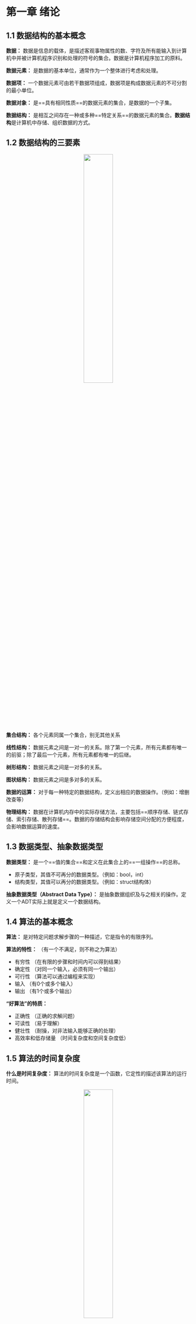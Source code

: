 # 第一章 绪论

## 1.1 数据结构的基本概念

**数据：** 数据是信息的载体，是描述客观事物属性的数、字符及所有能输入到计算机中并被计算机程序识别和处理的符号的集合。数据是计算机程序加工的原料。

**数据元素：** 是数据的基本单位，通常作为一个整体进行考虑和处理。

**数据项：** 一个数据元素可由若干数据项组成，数据项是构成数据元素的不可分割的最小单位。

**数据对象：** 是==具有相同性质==的数据元素的集合，是数据的一个子集。

**数据结构：** 是相互之间存在一种或多种==特定关系==的数据元素的集合。**数据结构**是计算机中存储、组织数据的方式。



## 1.2 数据结构的三要素

<center> <img src="../99.Figure/01-001/1.png" width = "40%" /> </center>




**集合结构：** 各个元素同属一个集合，别无其他关系

**线性结构：** 数据元素之间是一对一的关系。除了第一个元素，所有元素都有唯一的前驱；除了最后一个元素，所有元素都有唯一的后继。

**树形结构：** 数据元素之间是一对多的关系。

**图状结构：** 数据元素之间是多对多的关系。



**数据的运算：** 对于每一种特定的数据结构，定义出相应的数据操作。（例如：增删改查等）

**物理结构：** 数据在计算机内存中的实际存储方法，主要包括==顺序存储、链式存储、索引存储、散列存储==。数据的存储结构会影响存储空间分配的方便程度，会影响数据运算的速度。



## 1.3 数据类型、抽象数据类型

**数据类型：** 是一个==值的集合==和定义在此集合上的==一组操作==的总称。

- 原子类型，其值不可再分的数据类型。（例如：bool，int）
- 结构类型，其值可以再分的数据类型。（例如：struct结构体）

**抽象数据类型（Abstract Data Type）：** 是抽象数据组织及与之相关的操作。定义一个ADT实际上就是定义一个数据结构。





## 1.4 算法的基本概念

**算法：** 是对特定问题求解步骤的一种描述，它是指令的有限序列。

**算法的特性：** （有一个不满足，则不称之为算法）

- 有穷性 （在有限的步骤和时间内可以得到结果）
- 确定性 （对同一个输入，必须有同一个输出）
- 可行性 （算法可以通过编程来实现）
- 输入 （有0个或多个输入）
- 输出 （有1个或多个输出）



**“好算法”的特质：** 

- 正确性 （正确的求解问题）
- 可读性 （易于理解）
- 健壮性 （耐操，对非法输入能够正确的处理）
- 高效率和低存储量 （时间复杂度和空间复杂度低）



## 1.5 算法的时间复杂度

**什么是时间复杂度：** 算法的时间复杂度是一个函数，它定性的描述该算法的运行时间。

<center> <img src="../99.Figure/01-001/2.png" width = "40%" /></center>





- 加法规则：
    $$
    T(n) = T_1(n) + T_2(n)=O(f(n))+O(g(n))=O(max(f(n),g(n)))
    $$

- 乘法规则：
    $$
    T(n) = T_1(n)*T_2(n)=O(f(n))*O(g(n))=O(f(n)*g(n))
    $$
    

**算法的时间复杂度：** $O(1) < O(log_2n) < O(n) < O(nlog_2n) < O(n^2) < O(n^3) < O(2^n) < O(n!) < O(n^n)$

<center>
    <img src="../99.Figure/01-001/3.png" width = "60%" />
    <br>
    <img src="../99.Figure/01-001/4.png" width = "60%" />
</center>




## 1.6 算法的空间复杂度

**算法原地工作：**指算法的空间复杂度为常数级。

案例：

<center> 
    <img src="../99.Figure/01-001/image-20220414151900763.png" alt="image-20220414151900763" width = "40%" />
    <br><br>
    <img src="../99.Figure/01-001/image-20220414152120057.png" alt="image-20220414152120057" width = 40% />
</center>


​    

# 第二章 线性表

## 2.1 线性表的定义

**定义：** 线性表是==具有相同数据类型==的n个数据元素的==有限序列==，其中n为表长。

- 每个元素所占用的空间一样大

- 有次序，且有限

Eg: 所有整数按递增次序排列是线性表吗？ 答：不是，因为不是有限。



## 2.2 顺序表

### 2.2.1 顺序表的定义

**定义:** 顺序表是指用顺序存储的方式实现线性表。

**顺序存储**指的是把逻辑上相邻的元素存储在物理位置上也相邻的存储单元中。

如果说线性表的定义是从逻辑结构的角度出发，那么顺序表的定义就是从物理结构的角度出发。



**顺序表的特点：** 

1. 随机存取，可以在$O(1)$时间内找到第$i$个元素
2. 存储密度高
3. 拓展容量不方便
4. 插入、删除操作不方便，需要移动大量元素

**补充：** 随机存取，亦称直接访问，代表同一时间访问一组序列中的一个随意元素。



### 2.2.2 顺序表的实现

<center> <img src="../99.Figure/01-001/image-20220415144452026.png" alt="image-20220415144452026" width = "50%" /></center>



### 2.2.3 顺序表的插入和删除

<center>
    <img src="../99.Figure/01-001/image-20220415150740990.png" alt="image-20220415150740990" width=40% />
    <br>
    <img src="../99.Figure/01-001/image-20220415150921858.png" alt="image-20220415150921858" width=40% />
</center>



## 2.3 单链表

### 2.3.1 单链表的定义

**定义:** 单链表是指用链式存储的方式实现线性表。

 

**单链表的特点：** 

1. 不要求大片的连续空间，改变容量方便。
2. 不可随机存取
3. 需要耗费空间来存储指针



### 2.3.2 单链表的初始化

**初始化单链表：** 可以分为==带头结点的单链表==和==不带头结点的单链表==

```c++
// 带头结点的单链表
typedef struct LNode{
    ElemType data;
    struct LNode *next;
}LNode, *LinkList;

bool InitList(LinkList &L) { // 初始化
	/*  (DLinklist &L)这种写法是C++的引用变量声明，虽然(DLinklist <=> DNode *) 等价，但是不能写成(DNode * &L)因为这不是合法的声明变量形式。
		(int &a)是c++中声明引用变量的方式，这里的&不表示取地址。
		如果非得写成DNode * 的格式，则必须使用双指针。
	*/
    L = (LNode *) malloc(sizeof(LNode));
    if (L == NULL) {
        return false;
    }
    L -> next = NULL;
    return true;
}

bool Empty(LinkList L) { // 判空
    return (L -> next == NULL);
}
```



```c++
// 不带头结点的单链表
typedef struct LNode{
    ElemType data;
    struct LNode *next;
}LNode, *LinkList;

bool InitList(LinkList &L) {
    L = NULL;
    return true;
}

bool Empty(LinkList L) {
    return L == NULL;
}
```



### 2.3.3 单链表的插入

**单链表的插入操作：**可以分为前插操作和后插操作。其中后插操作比较简单，而前插操作稍微复杂一点。

**前插操作的两种实现方式：**（假设p结点为需要前插的结点）

1. 遍历单链表，找到P结点的前一个结点，对前一个结点进行后插操作
2. 创建一个新的结点，对p结点进行后插操作，然后将p结点的内容复制到新的结点中，将要插入的内容加到p结点上。

<center><img src="../99.Figure/01-001/image-20220416090942792.png" alt="image-20220416090942792" width = 60% /></center>



### 2.3.4 单链表的删除操作

<center><img src="../99.Figure/01-001/image-20220417102738170.png" alt="image-20220417102738170" width=60% /></center>

**注意：**这种方式对最后一个节点的删除操作不适用。

### 2.3.5 单链表的建立

**尾插法建立单链表：**

<center><img src="../99.Figure/01-001/image-20220416103734628.png" alt="image-20220416103734628" width = 60% /></center>

**头插法建立单链表：** 重要应用是==单链表的逆置==

<center><img src="../99.Figure/01-001/image-20220416103922289.png" alt="image-20220416103922289" width = 60% /></center>



```c
// 单链表的原地逆置操作
LinkList Reverse(LinkList l)
{
    ListNode* p;
    ListNode* s;
    p=l->next;
    s=p->next;
    l->next=NULL;
    while(p!=NULL)
    {
        p->next=l->next;
        l->next=p;
        p=s;
        if(p!=NULL)
           s=p->next;
    }
    return l;
}
```



##  2.4 双链表

### 2.4.1 双链表的初始化

**带头结点的双链表**

```c++
typedef struct DNode {
    ElemType data;
    struct DNode *prior, *next;
}DNode, *DLinklist;

bool InitDLinklist(DLinklist &L) { 
    L = (DNode *) malloc(sizeof(DNode));
    if (L == NULL) {
        return false;
    }
    L -> prior = NULL;
    L -> next = NULL;
    return true;
}

bool Empty(DLinklist L) {
    if (L -> next == NULL) {
        return true;
    }
    return false;
}

void testDLinklist() {
	DLinklist L;
    InitDLinklist(L);
}
```



### 2.4.2 双链表的插入

<center><img src="../99.Figure/01-001/image-20220417100434525.png" alt="image-20220417100434525" width=50% /></center>

**后插操作：**

```c++
bool InsertNextDNode(DNode *p, DNode *s) {
    if (p == NULL || s == NULL) {
        return false;
    }
    s -> next = p -> next;
    if (p -> next != NULL) { // 针对在最后一个结点插入的特殊情况。
        p -> next -> prior = s;
    }
    s -> prior = p;
    p -> next = s;
    return true;
}
```



**前插操作：**

双链表的前插操作可以充分利用双链表的特性，首先，利用前向指针找到前一个结点，然后对前一个结点执行后插操作即可。



### 2.4.3 双链表的删除

<center>
    <img src="../99.Figure/01-001/image-20220417100608752.png" alt="image-20220417100434525" width=50% />
	<br><br>
    <img src="../99.Figure/01-001/image-20220417100725094.png" alt="image-20220417100434525" width=50% />
    <br><br>
    <img src="../99.Figure/01-001/image-20220417100837026.png" alt="image-20220417100434525" width=50% /></center> 

```c++
// 删除p结点的后继节点
bool DeleteNextDNode(DNode *p) {
    if (p == NULL) {
        return false;
    }
    DNode *q = p -> next;
    if (q == NULL) {
        return false;
    }
    p -> next = q -> next;
    if (q -> next != NULL) { // 针对删除最后一个结点的特殊情况。
        q -> next -> prior = p;
    }
    free(q);
    return true;
}

// 双链表的销毁
bool DestoryList(DLinklist &L) {
    while(L -> next != NULL) {
        DeleteNextDNode(L);
    }
    free(L);
    L = NULL;
}
```



## 2.5 循环链表

### 2.5.1 循环单链表

#### 2.5.1.1 初始化及判空

循环单链表的初始化操作和单链表的初始化操作类似，只不过单链表初始化时头结点的next指针指向NULL，而循环单链表的头结点的next指针指向自身。

<center>
    <img src="../99.Figure/01-001/image-20220417140940016.png" alt="image-20220417140940016" width=20% />
    <img src="../99.Figure/01-001/image-20220417141017311.png" alt="image-20220417141017311" width=50% />
</center>



```c++
typedef struct LNode {
	ElemType data;
    struct LNode *next;
}LNode, *LinkList;

bool InitList(LinkList &L) {
    L = (LNode *) malloc(sizeof(LNode));
    if (L == NULL) {
        return false;
    }
    L -> next = L;
    return true;
}

bool Empty(LinkList L) {
    if (L -> next == L) {
        return true;
    }
    return false;
}
```



### 2.5.2 循环双链表

#### 2.5.2.1 初始化及判空

<center>
    <img src="../99.Figure/01-001/image-20220417141103724.png" alt="image-20220417141103724" width=50% />
</center>

```c++
typedef struct DNode {
    ElemType data;
    struct DNode *prior, *next;
}DNode, *DLinklist;

bool InitDLinklist(DLinklist &L) { 
    L = (DNode *) malloc(sizeof(DNode));
    if (L == NULL) {
        return false;
    }
    L -> prior = L;
    L -> next = L;
    return true;
}

bool Empty(DLinklist L) {
    if (L -> next == L) {
        return true;
    }
    return false;
}
```



#### 2.5.2.2 插入和删除操作

在双链表的插入和删除中，我们均需要对==最后一个结点==进行特殊的处理，但是在循环双链表中，则不需要对其特殊处理

<center><img src="../99.Figure/01-001/image-20220417141646704.png" alt="image-20220417141646704" width=50% /></center>

```c++
bool InsertNextDNode(DNode *p, DNode *s) { // 将s结点插入到p结点之后
    s -> next = p -> next;
    s -> next -> prior = s;
    s -> prior = p;
    p -> next = s;
}
```

<center><img src="../99.Figure/01-001/image-20220417142734906.png" alt="image-20220417142734906" width=50% /></center>

```c++
bool DeleteNextNode(DNode *p) { // 删除p结点的后继结点q
    DNode *q = p -> next;
    p -> next = q -> next;
    q -> next -> prior = p;
    free(q);
}
```



## 2.6 静态链表

### 2.6.1 静态链表的定义

**静态链表是用数组的方式实现的链表**

优点：增删操作不需要大量移动元素

缺点：不能随机存取，只能从头结点开始依次往后查找；容量固定不可变

适用场景：

1. 不支持指针的低级语言
2. 数据元素数量固定不变的场景

<center><img src="../99.Figure/01-001/jingtailianbiao.jpg" alt="jingtailianbiao" width=50% /></center>

```c++
# define MaxSize 10
struct Node{
    ElemType data;
    int next;
};

void testSLinkList() {
    struct Node a[MaxSize];
    // 后续代码
}

// 另外一种等价方式
# define MaxSize 10
typedef struct Node{
    ElemType data;
    int next;
} SLinkList[MaxSize];

void testSLinkList() {
    SLinkList a;
    // 后续代码
}

// 也就是说 struct Node a[MaxSize] <==> SLinkList a;
```



### 2.6.2 静态链表的操作

<center><img src="../99.Figure/01-001/image-20220417150639012.png" alt="image-20220417150639012" width=50% /></center>



## 2.7 小结

顺序表和链表的==逻辑结构==都是线性结构，都属于线性表。但是两者的==存储结构==不同：顺序表采用顺序存储，具有随机存取和存储密度高的优点，同时也有改变容量不方便的缺点；链表采用链式存储，具有改变容量方便的优点，同时也有不可随机存取和存储密度低的缺点。

由于采用不同的存储结构，因此两者的基本操作的实现效率也有所不同：

1. 初始化：
    - 顺序表需要预分配大片连续空间，若分配空间过小则后期拓容不便，若分配空间过大则浪费内存资源
    - 链表只需分配一个头结点，之后方便拓展
2. 销毁
    - 采用静态分配的顺序表使用完之后由系统自动回收空间，采用动态分配的顺序表需要手动free
    - 链表则需要依次删除各个结点
3. 增删
    - 顺序表插入和删除元素都需要将后续元素进行移动，时间复杂度为O(n)
    - 链表插入和删除元素只需要修改指针即可，虽然时间复杂度也为O(n)，但是主要来自查找目标元素上。
4. 查找
    - 顺序表按位查找的时间复杂度为O(1)，按值查找的时间复杂度为O(n)
    - 链表按位查找和按值查找的时间复杂度均为O(n)

**当表长难以估计、经常需要增删元素时---------> 链表**

**当表长可以估计、经常需要查询元素时---------> 顺序表**



# 第三章 栈和队列

## 3.1 栈的基本概念

### 3.1.1 栈的定义

**栈**是只允许在一端进行插入和删除操作的线性表。

栈顶：允许插入和删除的一端

栈底：不允许插入和删除的一端

栈的特点：后进先出（LIFO）

### 3.1.2 栈的基本操作

<center> <img src="../99.Figure/01-001/image-20220418144229978.png" alt="image-20220418144229978" width=60% /></center>



🎈Tip: n个不同元素进栈，出栈元素的不同排列的个数为$\frac{1}{n+1}C^n_{2n}$



## 3.2 顺序栈

### 3.2.1 顺序栈的初始化

```c++
#define MaxSize 10
typedef struct {
	ElemType data[MaxSize];
    int top;
} SqStack;

void InitStack(SqStack &S) {  // 初始化栈顶指针
    S.top = -1;
}

bool StackEmpty(SqStack S) { // 判断栈空
    return S.top == -1;
}

void testStack() {
    SqStack S;
    InitStack(S);
}
```



### 3.2.2 进栈、出栈操作

```c++
bool Push(SqStack &S, ElemType x) {
    if (S.top == MaxSize - 1) {
        return false;
    }
    S.data[++S.top] = x;
    return true;
}

bool Pop(SqStack &S, ElemType &x) {
    if (S.top == -1) {
        return false;
    }
    x = S.data[S.top--];
    return true;
}
```



### 3.2.3 共享栈

<center><img src="../99.Figure/01-001/image-20220418152133446.png" alt="image-20220418152133446" width=60% /></center>



## 3.3 链栈

用链式存储的栈本质上就是一个==单链表==，只不过我们要求它只能够对==头结点==进行插入和删除操作。



### 3.3.1 带头结点的链栈

```c++
typedef struct SNode {
    ElemType data;
    struct SNode *next;
} SNode, *LinkStack;

bool InitStack(LinkStack &L) { // 初始化
    L = (SNode *)malloc(sizeof(SNode));
    if (L == NULL) {
        return false;
    }
    L -> next = NULL;
    return true;
}

bool StackEmpty(LinkStack L) { // 判断栈空
    return L -> next == NULL;
}

bool Push(LinkStack &L, ElemType x) { // 进栈
    SNode *S = (SNode *)malloc(sizeof(SNode));
    if (S == NULL) {
        return false;
    }
    S -> data = x;
    S -> next = L -> next;
    L -> next = S;
    return true;
}

bool Pop(LinkStack &L, ElemType &x) { // 出栈操作
    if (StackEmpty(L)) {
        return false;
    }
    SNode *p = L -> next;
    x = p -> data;
    L -> next = p -> next;
    free(p);
    return true;
}

bool GetTop(LinkStack L, ElemType &x) { //获取栈顶元素
    if (StackEmpty(L)) {
        return false;
    }
    x = L -> next -> data;
    return true;
}
```



### 3.3.2 不带头结点的栈

```c++
typedef struct SNode {
    ElemType data;
    struct SNode *next;
} SNode, *LinkStack;

bool InitStack(LinkStack &L) {
    L = NULL;
    return true;
}

bool StackEmpty(LinkStack L) {
    return L == NULL;
}

bool Push(LinkStack &L, ElemType x) {
    SNode *S = (SNode *)malloc(sizeof(SNode));
    if (S == NULL) {
        return false;
    }
    S -> data = x;
    S -> next = L;
    L = S;
    return true;
}

bool Pop(LinkStack &L, ElemType &x) {
    if (StackEmpty(L)) {
        return false;
    }
    SNode *p = L;
    x = L -> data;
    L = L -> next;
    free(p);
    return true;
}

bool GetTop(LinkStack L, ElemType x) {
    if (StackEmpty(L)) {
        return false;
    }
    x = L -> data;
    return true;
}
```



## 3.4 栈在括号匹配中的应用

<center><img src="../99.Figure/01-001/image-20220420090435436.png" alt="image-20220420090435436" width=50% /></center>

```c++
#define MaxSize 20

typedef struct {
    char data[MaxSize];
    int top;
} Stack;

void InitStack(Stack &S) {
    S.top = -1;
}

bool IsEmpty(Stack S) {
    return S.top == -1;
}

bool Push(Stack &S, char x) {
    if (S.top == MaxSize - 1) {
        return false;
    }
    S.data[++S.top] = x;
    return true;
}

bool Pop(Stack &S, char &x) {
    if (IsEmpty(S)) {
        return false;
    }
    x = S.data[S.top--];
    return true;
}

bool bracketCheck(char str[], int length) {
    Stack S;
    InitStack(S);
    for (int i = 0; i < length; ++i) {
        if (str[i] == '{' || str[i] == '(' || str[i] == '[') { // 遇到左括号就进栈
            Push(S, str[i]);
        } else {
            if (IsEmpty(S)) { // 遇到右括号，但是栈已空，说明无法匹配
                return false;
            } else { // 遇到右括号，且栈未空，弹出栈顶元素
                char temp;
                Pop(S, temp);
                if (temp == '(' && str[i] != ')') { // 如果栈顶元素和str[i]不匹配，则失败
                    return false;
                } else if (temp == '[' && str[i] != ']') { // 如果栈顶元素和str[i]不匹配，则失败
                    return false;
                } else if (temp == '{' && str[i] != '}') { // 如果栈顶元素和str[i]不匹配，则失败
                    return false;
                }
            }
        }
    }
    return IsEmpty(S); // 匹配成功
}
```



## 3.5 栈在表达式求值中的应用

- 中缀表达式：a+b+c*d
- 后缀表达式（逆波兰式）：ab+cd*+
- 前缀表达式（波兰式）：++ab*cd



### 3.5.1 后缀表达式的获取与计算

<center><img src="../99.Figure/01-001/image-20220420103245223.png" alt="image-20220420103245223" width=40% /></center>

<center><img src="../99.Figure/01-001/image-20220501092702784.png" alt="image-20220501092702784" width=40% /></center>

<center>
    <img src="../99.Figure/01-001/image-20220420104847765.png" alt="image-20220420104847765" width=40% />
    <br>
    <b><font size = 5 color = "green">注意，先出栈的是右操作数</font></b>
</center>




### 3.5.2 前缀表达式的获取与计算

<center><img src="../99.Figure/01-001/image-20220420104533108.png" alt="image-20220420104533108" width=40% /></center>

<center><img src="../99.Figure/01-001/image-20220420110325288.png" alt="image-20220420110325288" width=40% />
<br>
    <b><font size = 5 color = "green">注意，先出栈的是左操作数</font></b>
</center>



### 3.5.3 中缀表达式的计算

<center><img src="../99.Figure/01-001/image-20220501094718113.png" alt="image-20220501094718113" width=40% /></center>





## 3.6 栈在递归中的应用

**递归算法的思想：** 把原始问题转化成**属性相同，但规模较小**的问题。

<center><img src="../99.Figure/01-001/image-20220502092130182.png" alt="image-20220502092130182" width=40% /></center>





## 3.7 队列的基本概念

### 3.7.1 队列的定义

**队列**是只允许在一端进行插入，在另一端删除的==线性表==。

队列的特点：先进先出(FIFO)



### 3.7.2 队列的基本操作

<center><img src="../99.Figure/01-001/image-20220419140713747.png" alt="image-20220419140713747" width=60% /></center>



## 3.8 顺序队列

### 3.8.1 顺序队列的初始化

```c++
#define MaxSize 10

typedef struct {
    ElemType data[MaxSize];
    int front, rear;
} SqQueue;

void InitQueue(SqQueue &Q) { // 初始化
    Q -> front = 0;
    Q -> rear = 0;
}

bool QueueEmpty(SqQueue Q) { // 判空
    return Q -> front == Q -> rear;
}
```



### 3.8.2 入队、出队操作

<center><img src="../99.Figure/01-001/image-20220419142619336.png" alt="image-20220419142619336" width=60% /></center>

当我们对队列进行入队和出队操作时，不免会出现如下图所示的情况，这样就产生了几个问题：

1. 当rear指向最后一个存储空间时(如下图b所示)，如果继续入队(假设队列未满)，此时该如何调整rear指针的指向？
2. 如何判断一个队列存满？

针对如上问题，分析如下：

1. 当rear指针指向8时，我们如果再添加元素，则此时rear指针应该指向0。针对这种需求，我们只要对rear + 1然后让其==对MaxSize取余==即可满足需要。
2. 我们在初始化队列时，确定了判断队空的条件为`front == rear`，那么当队满的时候该如何判断呢？我们规定当`rear + 1 == front`时队满，如下图d所示，不难看出此时静态数组中还有一个剩余空间，但是这种浪费是有必要的。因为如果将其存满，则`rear == front`，这就与队空的条件一致，这样做的后果就是无法区分队空和队满。

<center><img src="../99.Figure/01-001/duilie.jpg" width=60% /></center>


```c++
bool QueueFull(SqQueue Q) { // 判满
    if ((Q.rear + 1) % MaxSize == Q.front) {
        return true;
    }
    return false;
}

bool EnQueue(SqQueue &Q, ElemType x) { // 入队操作
    if (QueueFull(Q)) {
        return false;
    }
    Q.data[Q.rear] = x;
    Q.rear = (Q.rear + 1) % MaxSize;
    return true;
}

bool DeQueue(SqQueue &Q, ElemType &x) { // 出队操作
    if (QueueEmpty(Q)) {
        return false;
    }
    x = Q.data[Q.front];
    Q.front = (Q.front + 1) % MaxSize;
    return true;
}
```



### 3.8.3 求取队列中元素的个数

```c++
int Count(SqQueue Q) { // 求取队列中元素的个数
    return (Q.rear + MaxSize - Q.front) % MaxSize;
}
```



### 3.8.4 判空、判满的其他方式

在上面的代码中，我们为了区分判空和判满的条件，不得不舍弃一个存储空间。那么有没有一种方法可以避免这种浪费呢？

答：有，且不止一个。

第一种方式，请看如下代码：

```c++
#define MaxSize 10

typedef struct {
    ElemType data[MaxSize];
    int front, rear;
    int size; // 队列当前长度,当插入成功时size++,当删除成功时size--
} SqQueue;

void InitQueue(SqQueue &Q) { // 初始化
    Q -> front = 0;
    Q -> rear = 0;
    Q -> size = 0;
}

bool QueueEmpty(SqQueue Q) { // 判空
    if (Q.front == Q.rear && Q.size == 0) {
        return true;
    }
    return false;
}

bool QueueFull(SqQueue Q) { // 判满
    if (Q.front == Q.rear && Q.size == MaxSize) {
        return true;
    }
    return false;
}
```



第二种方式，懒得写代码了，请看图：

<center><img src="C:\Users\86131\AppData\Roaming\Typora\typora-user-images\image-20220419153309901.png" alt="image-20220419153309901" width=60% /></center>



### 3.8.5 顺序队列的另一种实现方式⭐

<center><img src="../99.Figure/01-001/duilie2.jpg" width=60% /></center>

此时判断队空和队满的方式有了些许改变，但是也存在着浪费空间和不浪费空间的几种方法。

```c++
#define MaxSize 10

typedef struct {
    ElemType data[MaxSize];
    int front, rear;
} SqQueue;

void InitQueue(SqQueue &Q) { // 初始化
    Q -> front = 0;
    Q -> rear = MaxSize - 1;
}

bool QueueEmpty(SqQueue Q) { // 判空
    if ((Q.rear + 1) % MaxSize == Q.front) {
        return true;
    }
    return false;
}

bool QueueFull(SqQueue Q) { // 判满
    if ((Q.rear + 2) % MaxSize == Q.front) {
        return true;
    }
    return false;
}
```



## 3.9 链式队列

用链式存储的队列本质上也是一个==单链表==，只不过我们要求它只能够对==头结点==进行删除操作，对==尾结点==进行插入操作。

此时我们要思考一个问题：为什么不能是对头结点进行插入操作，对尾结点进行删除操作呢？其实在刚开始我还真是这么想的，但是敲了一遍代码后(尤其是出队操作)发现，事情不是这么简单。原因就在于对链表的尾结点进行删除操作它的时间复杂度为$O(n)$，请参见**2.3.4**

### 3.9.1 带头结点的链式队列

```c++
typedef struct LinkNode{
    ElemType data;
    struct LinkNode *next;
} LinkNode;

typedef struct {
    LinkNode *front, *rear;
} LinkQueue;

void InitQueue(LinkQueue &Q) {
    Q.front = Q.rear = (LinkNode *) malloc(sizeof (LinkNode));
    Q.front->next = NULL;
}

bool IsEmpty(LinkQueue Q) {
    if (Q.front == Q.rear) {
        return true;
    }
    return false;
}

bool EnQueue(LinkQueue &Q, ElemType x) { // 入队，头删尾插，rear指向链尾，front指向链头
    LinkNode *s = (LinkNode *) malloc(sizeof (LinkNode));
    if (s == NULL) {
        return false;
    }
    s->data = x;
    s->next = Q.rear->next;
    Q.rear->next = s;
    Q.rear = s;
    return true;
}

bool DeQueue(LinkQueue &Q, ElemType &x) {
    if (IsEmpty(Q)) {
        return false;
    }
    LinkNode *p = Q.front->next;
    x = p->data;
    Q.front->next = p->next;
    free(p);
    return true;
}

```



### 3.9.2 不带头结点的链式队列

```c++
typedef struct LinkNode{
    ElemType data;
    struct LinkNode *next;
} LinkNode;

typedef struct {
    LinkNode *front, *rear;
} LinkQueue;

void InitQueue(LinkQueue &Q) {
    Q.front = NULL;
    Q.rear = NULL;
}

bool IsEmpty(LinkQueue Q) {
    if (Q.front == NULL) {
        return true;
    }
    return false;
}

bool EnQueue(LinkQueue &Q, ElemType x) { // 入队
    LinkNode *s = (LinkNode *) malloc(sizeof (LinkNode));
    if (s == NULL) {
        return false;
    }
    s->data = x;
    s->next = NULL;
    if (Q.front == NULL) { // 第一个结点入队
        Q.front = s;
        Q.rear = s;
    } else {
        Q.rear->next = s;
        Q.rear = s;
    }
    return true;
}

bool DeQueue(LinkQueue &Q, ElemType &x) {
    if (IsEmpty(Q)) {
        return false;
    }
    LinkNode *p = Q.front;
    x = p->data;
    Q.front = p->next;
    if (Q.rear == p) { // 最后一个结点出队
        Q.front = NULL;
        Q.rear = NULL;
    }
    free(p);
    return true;
}
```





## 3.10 双端队列

<center><img src="../99.Figure/01-001/image-20220420083032377.png" alt="image-20220420083032377" width=40% /></center>

双端队列的一个常见问题是：判断输出序列的合法性

对于双端队列来说，<u>只要栈能满足的序列则双端队列一定可以满足</u>，因此我们可以先用栈来初步确定输出序列是否合法。但是栈不满足的序列，在双端序列中则不一定。





# 第四章 特殊矩阵的压缩存储

## 4.1 一维数组的存储结构

<center><img src="../99.Figure/01-001/image-20220502101228604.png" alt="image-20220502101228604" width=40% /></center>

## 4.2 二维数组的存储结构

<center><img src="../99.Figure/01-001/image-20220502101353951.png" alt="image-20220502101353951" width=40% /></center>

- 在$M*N$的二维数组中，若按照==行优先==存储，则`b[i][j]`的物理地址为：$LOC + (i*N + j)*sizeof(ElemType)$
- 在$M*N$的二维数组中，若按照==列优先==存储，则`b[i][j]`的物理地址为：$LOC + (j*M + i)*sizeof(ElemType)$



## 4.3 对称矩阵的压缩存储

**对称矩阵的定义**： 若n阶方阵中，任意一个元素$a_{i,j}$有$a_{i,j} = a_[j, i]$, 则称该矩阵为对称矩阵

<center><img src="../99.Figure/01-001/image-20220502102311029.png" alt="image-20220502102311029" width=40% /></center>

**存储策略：** (具体情况具体分析，下面的式子只是举一个例子)

1. 只存储主对角线和下三角区
    - 按照行优先原则，将各个元素存储到一维数组中
        - 一维数组长度设置为：$\dfrac{(n+1)*n}{2}$
        - $a_{i,j}$是第几个元素：$\dfrac{i*(i - 1)}{2} + j$
        - 如果一维数组下标从0开始，则$a_{i,j}$将存放在$\dfrac{i*(i - 1)}{2} + j - 1$的位置上
    - 按照==列优先==原则，将各个元素存储到一维数组中
        - $a_{i,j}$是第几个元素：$[n + (n - 1) + .... + (n - j + 2)] + (i - j) + 1$
2. 只存储主对角线和上三角区
    - 按照行优先原则，将各个元素存储到一维数组中
    - 按照列优先原则，将各个元素存储到一维数组中



## 4.4 三角矩阵的压缩存储

<center><img src="../99.Figure/01-001/image-20220502105210624.png" alt="image-20220502105210624" width=40% /></center>

**存储策略：**

- 按行优先原则存储下三角区
    - 一维数组长度设置为：$\dfrac{(n+1)*n}{2} + 1$，多出来的一个存储空间存放常量c
    - $a_{i,j}$​是第几个元素： $k=\begin{cases}\frac{i(i - 1)}{2} + j - 1 & \text{i >= j}\\\frac{n(n+1)}{2} & \text{i < j}\end{cases}$
- 按行优先原则存储上三角区
    - 一维数组长度设置为：$\dfrac{(n+1)*n}{2} + 1$，多出来的一个存储空间存放常量c
    - $a_{i,j}$​是第几个元素： $k=\begin{cases}\frac{(i - 1)(2n - i + 2)}{2} + (j - i) & \text{i <= j}\\\frac{n(n+1)}{2} & \text{i > j}\end{cases}$



## 4.5 三对角矩阵的压缩存储

<center><img src="../99.Figure/01-001/image-20220502111002973.png" alt="image-20220502111002973" width=40% /></center>

**存储策略：**

按照行优先原则，$a_{i，j}$是第几个元素：

1. 前$i-1$行共有$3(i - 1) - 1$个元素
2. $a_{i,j}$是第$i$行的第$j - i + 2$个元素
3. 所以，$a_{i,j}$是第$2i + j - 2$个元素
4. 因此：$k = 2i + j - 3$

<center><img src="../99.Figure/01-001/image-20220502111647565.png" alt="image-20220502111647565" width=30% /></center>





## 4.6 稀疏矩阵的压缩存储

<center><img src="../99.Figure/01-001/image-20220502111903677.png" alt="image-20220502111903677" width=40% /></center>

<center><img src="../99.Figure/01-001/image-20220502112000581.png" alt="image-20220502112000581" width=40% /></center>



## 4.7 小结

<center><img src="../99.Figure/01-001/image-20220502112046749.png" alt="image-20220502112046749" width=40% /></center>





# 第五章 串

## 5.1 串的定义

**串：** 即字符串，是由零个或多个字符组成的有限序列。

**子串:** 串中任意个连续的字符组成的子序列



<center><img src="../99.Figure/01-001/image-20220502151332116.png" alt="image-20220502151332116" width=40% /></center>



## 5.2 串的顺序存储

<center><img src="../99.Figure/01-001/image-20220502163555863.png" alt="image-20220502163555863" width=40% /></center>

```c++
#define MAXLEN 255

// 静态数组实现（定长顺序存储）
typedef struct {
    char ch[MAXLEN];
    int length;
}SString;

/*
// 动态数组实现（堆分配存储） 需要手动free
typedef struct {
    char *ch;
    int length;
}HString;

HString S;
S.ch = (char *)malloc(MAXLEN * sizeof(char));
S.length = 0;
*/

void StrAssign(SString &S, char chars[], int charLen) {
    int i = 0;
    while (i < charLen) {
        S.ch[i + 1] = chars[i];
        i ++;
        S.length ++;
    }
}

bool SubString(SString &sub, SString S, int pos, int len) { // 求字串
    // 判断字串是否越界
    if (pos + len - 1 > S.length) {
        return false;
    }
    // 将S中的字串复制到sub中
    for (int i = pos; i < pos + len; ++i) {
        sub.ch[i - pos + 1] = S.ch[i];
    }
    sub.length = len;
    return true;
}

int StrCompare(SString S, SString T) { // 比较字符串大小
    for (int i = 1; i <= S.length && i <= T.length; ++i) {
        if (S.ch[i] != T.ch[i]) {
            return S.ch[i] - T.ch[i];
        }
    }
    // 如果扫描过的字符串都相同，则长度更长的字符串更大
    return S.length - T.length;
}

int Index(SString S, SString T) { // 获取T在S中第一次出现的位置
    int pos = 1, len = T.length;
    SString sub;
    while (pos <= S.length - T.length + 1) {
        SubString(sub, S, pos, len);
        if (StrCompare(sub, T) == 0) {
            return pos;
        }
        pos ++;
    }
    return 0;
}

void printString(SString S) {
    for (int i = 1; i <= S.length; ++i) {
        printf("%c", S.ch[i]);
    }
}
```



## 5.3 串的链式存储

<center><img src="../99.Figure/01-001/image-20220502164016242.png" alt="image-20220502164016242" width=40% /></center>



## 5.4 串的朴素模式匹配算法

**算法思想：** 将主串中所有与模式串长度相同的子串找出来，依次与模式串进行匹配，如果有一个字符不匹配则立即放弃该子串，进行下一个子串的匹配。

**算法复杂度分析：**

1. 最坏时间复杂度：若模式串长度为m，主串长度为n，当每个子串的前$m - 1$个字符均匹配上，但是第$m$个字符不匹配时，则直到匹配成功/失败最多需要进行$(n - m + 1)*m$次比较，最坏时间复杂度为$O(nm)$
2. 最好时间复杂度：$O(m)$
3. 比较好的情况：每个子串的第一个字符就与模式串不匹配



<center><img src="../99.Figure/01-001/image-20220503161326081.png" alt="image-20220503161326081" width=20% /></center>

**代码：**

```c++
int Index(SString S, SString T) { // S为主串，T为模式串
    int k = 1;
    int i = k, j = 1;
    while(i <= S.length && j <= T.length) {
        if (S.ch[i] == T.ch[i]) {
            i ++;
            j ++;
        } else {
            k ++;
            i = k;
            j = 1;
        }
    }
    if (j > T.length) {
        return k;
    } else {
        return 0;
    }
}
```





## 5.5 KMP算法

建议照着这篇文章进行学习，在这篇文章中字符数组下标都是从0开始的。[(15 封私信 / 8 条消息) 如何更好地理解和掌握 KMP 算法? - 知乎 (zhihu.com)](https://www.zhihu.com/question/21923021/answer/281346746)

### 5.5.1 概述

==下面所述的算法，字符数组的下标都是从1开始的，不太好理解==

**算法简介：**KMP算法是一种高效的字符串模式匹配算法。它不像朴素模式匹配算法那样需要不断地回溯`i`，而是借助已经匹配成功的部分，保持`i`指针不回溯，通过修改指针`j`，让模式串尽量地移动到有效的位置。对于指针`j`的修改，首先需要针对特定的模式串生成对应的`next[]`数组，然后借助`next[]`数组来决定指针`j`的位置。

<center>
    <img src="../99.Figure/01-001/17084030-82e4b71b85a440c5a636d57503931415.png" alt="img" width=20% />
    <img src="../99.Figure/01-001/17084037-cc3c34200809414e9421c316ceba2cda.png" alt="img" width=20% /></center>


**时间复杂度：** $O(m+n)$



### 5.5.2 手算next数组

next数组的下标也是从1开始的，next[0]没用

`next[]`数组的**手算方法**：当第j个字符匹配失败，由前$j - 1$个字符组成的串记为S，则：$next[j]=S的最长相等前后缀长度+1$。特别地：$next[1] = 0$

以下图为例：

<center><img src="../99.Figure/01-001/image-20220504142157529.png" alt="image-20220504142157529" width=20% /></center>

当第6个字符匹配失败时，前$j-1$个字符组成的串为：$ABCAB$

该串的最长相等前后缀为：$AB$，其长度为2

因此$next[6] = 3$



### 5.5.3 代码实现

计算机实现next数组的生成，代码看起来会比较懵，建议结合这篇文章进行学习：[（原创）详解KMP算法 - 孤~影 - 博客园 (cnblogs.com)](https://www.cnblogs.com/yjiyjige/p/3263858.html)



```c++
// 以下代码中，字符串的下标按1~n来处理，而不是0~n-1
void get_next(SString T, int next[]) {
    int i = 1, j = 0;
    next[1] = 0;
    while(i < T.length) {
        if (j == 0 || T.ch[i] == T.ch[j]) {
            i ++;
            j ++;
            next[i] = j;
        } else {
            j = next[j]; // 如果匹配失败，则模拟KMP的思想，对指针j进行回溯
        }
    }
}

int Index(SString S, SString T) {
    int i = 1, j = 1;
    int next[T.length + 1];
    get_next(T, next); // 求模式串的next数组
    while(i <= S.length && j <= T.length) {
        if (j == 0 || S.ch[i] == T.ch[j]) {
            i ++;
            j ++;
        } else {
            j = next[j]; // 移动模式串
        }
    }
    if (j > T.length) {
        return i - T.length; // 匹配成功
    } else {
        return 0; // 匹配失败
    }
}
```



### 5.5.4 KMP算法优化

<center><img src="../99.Figure/01-001/image-20220504145143282.png" alt="image-20220504145143282" width=30% /></center>

**优化思想：** 如上图所示，主串中的字符$l$与模式串中的字符$g$不匹配，且next[4]指向的字符与字符$g$相同，则next[4]指向的字符也必定与字符$l$不匹配，此时我们直接让next[4] = next[1]即可

```c++
void get_next(SString T, int next[]) {
    int i = 1, j = 0;
    next[1] = 0;
    while(i < T.length) {
        if (j == 0 || T.ch[i] == T.ch[j]) {
            i ++;
            j ++;
            /*
            1.如果此时模式串中p[i] != p[j]，则当进行kmp时，p[i]字符发生了不匹配，只需将j指针指向p[j]即可
            2.如果此时模式串中p[i] == p[j]，则当进行kmp时，p[i]字符发生了不匹配，那么调整之后j指向的				      p[j]也必然发生不匹配，此时需要继续调整j指针的指向。
            */
            if (p[i] == p[j]) {
                next[i] = next[j];
            } else {
                next[i] = j;
            }
        } else {
            j = next[j]; // 如果匹配失败，则模拟KMP的思想，对指针j进行回溯
        }
    }
}
```

以上代码可能不太好理解，我们可以借助next数组，间接生成nextval数组：

<center><img src="../99.Figure/01-001/image-20220504153323023.png" alt="image-20220504153323023" width=40% /></center>



# 第六章 树与二叉树

## 6.1 树的基本概念

### 6.1.1 树的定义

**定义：** 树是n个结点的有限集，在任意一棵非空树中：

1. 有且仅有一个根节点
2. 当n>1时，其余结点可分为m个**互不相交**的有限集，其中每一个有限集本身也是一棵树，并且称为根的子树。



非空树的特性：

1. 有且仅有一个根节点
2. 没有后继结点的称为叶子结点
3. 有后继结点的称为分支结点
4. 除了根节点，任何一个结点有且仅有一个前驱结点
5. 每个结点可以有0个或多个后继结点

### 6.1.2 基本术语

**空树：** 结点数为0的树

**结点的层次（深度）：** 从上往下数

**节点的高度：** 从下往上数

**树的高度（深度）：** 总共多少层

⭐**结点的度：** 有几个分支

⭐**树的度：** 各结点的度的最大值



**有序树：** 树中结点的各子树从左到右是有次序的，不能互换

**无序树：** 树中结点的各子树从左到右是无次序的，可以互换



**森林：** 森林是由m(m>=0)棵互不相交的树组成的



## 6.2 树的性质

1. 结点数 = 总度数 + 1
2. <img src="../99.Figure/01-001/image-20220504191010466.png" alt="image-20220504191010466" />
3. 度为m的树第$i$层之多有$m^{i - 1}$个结点
4. 高度为h的m叉树至多有$\dfrac{m^h - 1}{m-1}$个结点，至少有h个结点
5. 高度为h，度为m的树至少有$h+m-1$个结点
6. 具有n个结点的m叉树的最小高度为$\lceil log_m(n(m-1) + 1) \rceil$

<center><img src="../99.Figure/01-001/image-20220504192733205.png" alt="image-20220504192733205" width=40% /></center>



## 6.3 二叉树

### 6.3.1 几种特殊的二叉树

**满二叉树：** 一棵高度为h，且含有$2^h - 1$个结点的二叉树

<center><img src="../99.Figure/01-001/image-20220505102750769.png" alt="image-20220505102750769" width=20% /></center>

**完全二叉树：** 当且仅当其每个结点都与高度为k的满二叉树中编号为1~h的结点一一对应时，称为完全二叉树

<center><img src="../99.Figure/01-001/image-20220505104136968.png" alt="image-20220505104136968" width=20% /></center>

**二叉排序树：** 左子树上所有结点的关键字均小于根结点的关键字；右子树上所有结点的关键字均大于根结点的关键字。左子树和右子树又各是一个二叉排序树。

<center><img src="../99.Figure/01-001/image-20220505105422075.png" alt="image-20220505105422075" width=40% /></center>



**平衡二叉树：** 又称“平衡二叉搜索树”，它首先是一棵二叉搜索树，其次树上任意一个结点的左子树和右子树的深度之差不超过1。平衡二叉树有更高的搜索效率。

<center><img src="../99.Figure/01-001/image-20220505110139937.png" alt="image-20220505110139937" width=40% /></center>



### 6.3.2 二叉树的性质

- ⭐设非空二叉树中度为0，1，2的结点的个数分别为$n_0, n_1, n_2$，则有：$n_0 = n_2 + 1$ （即叶子结点比二分结点多1）

    - 推导：
        $$
        设总结点数为n \\
        则有①：n = n_0 + n_1 + n_2 \\
        由于：总结点数=总度数+1 \\
        则有②：n = n_1 + 2n_2 + 1 \\
        ②-①得：n_0 = n_2 + 1
        $$

- ⭐具有n个结点的==完全二叉树==的高度h为$\lceil log_2(n + 1) \rceil$

    - 推导：
        $$
        高度为h的完全二叉树的结点数最多为：\\
        2^h - 1 \\
        最少为： \\
        2^{h-1} \\
        因此，有如下式子：\\
        2^{h-1} - 1< n \le 2^h - 1 \\
        \therefore 2^{h-1} < n + 1 \le 2^h \\
        \therefore h - 1 < log_2(n+1) \le h \\
        \therefore h = \lceil log_2(n + 1) \rceil
        $$

- ⭐对于==完全二叉树==，可以由结点数n来推出度为0，1，2的结点的个数。

    - 若$n=2k$为偶数，则$n_1 = 1, n_0 = k, n_2 = k - 1$

    - 若$n=2k - 1$为奇数，则$n_1 = 0, n_0 = k, n_2 = k - 1$

    - 推导：
        $$
        首先，对于有n个结点的完全二叉树来说，其度为1的结点个数最多为1个 \\
        \therefore n_1 = 0 \ or\ 1 \\
        又因为n_0= n_2+ 1\\
        \therefore n_0 + n_2 = 2n_2 + 1=奇数\\
        \therefore\ 当n = 奇数，n_0=0;\\当n = 偶数，n_0=1; \\
        \therefore 根据n的奇偶，就可以求出n_0, n_1, n_2
        $$
        

## 6.4 二叉树的存储结构

### 6.4.1 顺序存储

<center><img src="../99.Figure/01-001/image-20220505145642978.png" alt="image-20220505145642978" width=20% /><br>
<img src="../99.Figure/01-001/image-20220505145707551.png" alt="image-20220505145707551" width=30% /></center>

```c++
#define MaxSize 100
struct TreeNode {
    ElemType value;
    bool isEmpty;
} TreeNode;

TreeNode t[MaxSize]; // 定义一个长度为MaxSize的数组t，按照从上到下，从左到右的顺序依次存储完全二叉树的各个结点

bool Init(TreeNode t[]) { // 初始化
    for (int i = 0; i < MaxSize; i ++) {
        t[i].isEmpty = true;
    }
}
```

对于一个顺序存储的==完全二叉树==来说

- 第i个结点的左孩子的位置为：2i
- 第i个结点的右孩子的位置为：2i + 1
- 第i个结点的父结点的位置为：$\lfloor \dfrac{i}{2} \rfloor$
- 第i个结点的父结点的层次为：$\lceil log_2(n + 1) \rceil$
- 若完全二叉树共有n个结点，则
    - 判断i是否有左孩子：$2i \le n$
    - 判断i是否有右孩子：$2i + 1 \le n$
    - 判断i是否为叶子/分支结点：$i> \lfloor \dfrac{n}{2} \rfloor$为叶子结点



**注意：顺序存储比较适合于完全二叉树，对于非完全二叉树来说，顺序存储会产生很多的空间浪费，因此对于一般二叉树来说，通常采用链式存储的方式。**



### 6.4.2 链式存储

```c++
/* 二叉链表 */
typedef struct BiTNode {
    ElemType data;
    struct BiTNode *lchild, *rchild;
}BiTNode, *BiTree;

BiTree root = NULL; // 定义一棵空树

// 插入根结点
root = (BiTree)malloc(sizeof(BiTNode));
root -> data = 0;
root -> lchild = NULL;
root -> rchild = NULL;

// 插入新结点
BiTNode *p = (BiTNode *)malloc(sizeof(BiTNode));
p -> data = 2;
p -> lchild = NULL;
p -> rchild = NULL;
root -> lchild = p;
```



对于二叉链表来说，如果要寻找一个结点的父结点，需要从根结点开始寻找。为了方便查找一个结点的根结点，我们可以采用三叉链表的方式：

```c++
typedef struct BiTNode{
    ElemType data;
    struct BiTNode *lchild, *rchild;
    struct BiTNode *parent;
} BiTNode, *BiTree;
```



## 6.5 二叉树的遍历

### 6.5.1 先序遍历

**先序遍历：**根左右

```c++
typedef struct BiTNode {
    ElemType data;
    struct BiTNode *lchild, *rchild;
}BiTNode, *BiTree;

void PreOrder(BiTree T) {
    if (T == NULL) {
        return;
    }
    visit(T); // 访问根节点
    PreOrder(T -> lchild); // 遍历左子树
    PreOrder(T -> rchild); // 遍历右子树
}
```



### 6.5.2 中序遍历

**中序遍历：**左根右

```c++
void PreOrder(BiTree T) {
    if (T == NULL) {
        return;
    }
    PreOrder(T -> lchild); // 遍历左子树
    visit(T); // 访问根节点
    PreOrder(T -> rchild); // 遍历右子树
}
```





### 6.5.3 后序遍历

**后序遍历：**左右根

```c++
void PreOrder(BiTree T) {
    if (T == NULL) {
        return;
    }
    PreOrder(T -> lchild); // 遍历左子树
    PreOrder(T -> rchild); // 遍历右子树
    visit(T); // 访问根节点
}
```



### 6.5.4 层序遍历

<center><img src="../99.Figure/01-001/image-20220508093635571.png" alt="image-20220508093635571" width=70% /></center>

层序遍历，亦称==广度优先搜索==。它借助==队列==来实现了对二叉树每一层的遍历。

```c++
void BFS(BiTree T) {
    LinkQueue Q; // 队列相关内容见3.9.1
    InitQueue(Q);
    if (T == NULL) {
        return;
    }
    EnQueue(Q, T);
    while (!isEmpty(Q)) {
        BiTNode node;
        DeQueue(Q, node);
        visit(node);
        if (node -> lchild != NULL) {
            EnQueue(Q, node -> lchild);
        }
        if (node -> rchild != NULL) {
            EnQueue(Q, node -> rchild);
        }
    }
```



## 6.6 由遍历序列构造二叉树

- 一个中序遍历序列可能对应多种二叉树形态
- 一个前序遍历序列可能对应多种二叉树形态
- 一个后序遍历序列可能对应多种二叉树形态
- 一个层序遍历序列可能对应多种二叉树形态

**因此：** 只给出一棵二叉树的前/中/后/层序遍历序列中的一种，不能唯一确定一颗二叉树，但是给出如下图所示的两种序列组和，可以唯一构造出一棵二叉树。



<center><img src="../99.Figure/01-001/image-20220508144312507.png" alt="image-20220508144312507" width=40% /></center>

但是前序、后序、层序序列两两组合是无法唯一确定一棵二叉树的。

### 6.6.1 前序+中序遍历序列

前序遍历序列中，最左边的结点一定是根节点。因此，我们首先可以根据前序遍历序列先确定一个根节点，然后在中序遍历序列中，划分出左子树结点和右子树结点。然后，在根据前序遍历序列确定左子树的根节点，以此类推。

<center><img src="../99.Figure/01-001/image-20220508145214091.png" alt="image-20220508145214091" width=40% /></center>



### 6.6.2 后续+中序遍历序列

这个过程大体跟6.6.1差不多，只不过，后序遍历序列最右边的结点是根节点。

<center><img src="../99.Figure/01-001/image-20220508145818716.png" alt="image-20220508145818716" width=40% /></center>



### 6.6.3 层序+中序遍历序列

<center><img src="../99.Figure/01-001/image-20220508150526032.png" alt="image-20220508150526032" width=40% /></center>



## 6.7 线索二叉树

### 6.7.1 概念

**中序线索二叉树的定义：** 一个二叉树通过如下的方法“穿起来”：所有原本为空的右(孩子)指针改为指向该节点在中序序列中的后继，所有原本为空的左(孩子)指针改为指向该节点的中序序列的前驱。

相应的，我们可以定义出后序线索二叉树和先序线索二叉树。

<center><img src="../99.Figure/01-001/image-20220509103916632.png" alt="image-20220509103916632" width=40% /></center>

### 6.7.2 存储结构

```c++
typedef struct ThreadNode {
    ElemType data;
    struct ThreadNode *lchild, *rchild;
    int ltag, rtag; // 左右线索的标志。当tag=0时，child指针指向的是孩子；当tag=1时，child指向的是线索
}ThreadNode, *ThreadTree;
```



### 6.7.3 二叉树的线索化

**二叉树的线索化**以及通过**线索二叉树来寻找前驱后继**的问题，由于涉及的东西比较多，在此我打算另开一篇文章单独介绍这部分内容，详细内容请参考：[线索二叉树的构造及前驱后继的查找 - Xiao·Tong - 博客园 (cnblogs.com)](https://www.cnblogs.com/xiaotong-sun/p/16261584.html)



## 6.8 树的存储结构

### 6.8.1 双亲表示法(顺序存储)

<center><img src="../99.Figure/01-001/image-20220512171948556.png" alt="image-20220512171948556" width=40% /></center>

- 插入结点时只需要在数组的空闲处添加数据元素data并且正确写入parent的位置即可。

- 删除结点时，我们首先需要判断该结点是否有孩子，如果没有孩子结点，则直接删除即可；如果有孩子结点，我们还需要查找该结点的所有孩子以及孩子的孩子，然后一并删除。

    **在删除时，我们也有两种选择：**

    - 删除之后，该数组元素保持空缺
    - 删除之后，将最后一个数组元素移动到该位置



**优缺点：**

- 优点：查指定结点的双亲很方便
- 缺点：查指定结点的孩子只能从头遍历



### 6.8.2 孩子表示法(顺序+链式存储)

<center><img src="../99.Figure/01-001/image-20220512173621563.png" alt="image-20220512173621563" width=40% /></center>



- 优点：找孩子方便
- 缺点：找父节点不方便



### 6.8.3 孩子兄弟表示法(链式存储)

<center><img src="../99.Figure/01-001/image-20220512174322239.png" alt="image-20220512174322239" width=40% /></center>

通过孩子兄弟表示法，我们可以实现==树和二叉树之间的转化==



### 6.8.4 森林和二叉树的转换

<center><img src="../99.Figure/01-001/image-20220512174520885.png" alt="image-20220512174520885" width=40% /></center>



## 6.9 树、森林的遍历

### 6.9.1 树的先根遍历

<center><img src="../99.Figure/01-001/image-20220512175702571.png" alt="image-20220512175702571" width=40% /></center>



### 6.9.2 树的后根遍历

<center><img src="../99.Figure/01-001/image-20220512180135525.png" alt="image-20220512180135525" width=40% /></center>



### 6.9.3 树的层次遍历

<center><img src="../99.Figure/01-001/image-20220513092211752.png" alt="image-20220513092211752" width=40% /></center>



### 6.9.4 森林的先序遍历

森林的先序遍历的效果等同于==依次对各个树进行先根遍历==。

此外，我们也可以采用孩子兄弟表示法将森林转化为一棵二叉树，然后对二叉树进行==先序遍历==。

<center><img src="../99.Figure/01-001/image-20220513092824514.png" alt="image-20220513092824514" width=20% />
<img src="../99.Figure/01-001/image-20220513092840932.png" alt="image-20220513092840932" width=20% /></center>






### 6.9.5 森林的中序遍历

森林的中序遍历的效果等同于==依次对各个树进行后根遍历==。

我们也可以将森林转化成二叉树，然后对二叉树进行==中序遍历==。



### 6.9.6 小结

|    树    |   森林   |  二叉树  |
| :------: | :------: | :------: |
| 先根遍历 | 先序遍历 | 先序遍历 |
| 后根遍历 | 中序遍历 | 中序遍历 |



## 6.10 二叉排序树

在6.3.1小节中，我们给出了二叉排序树的定义，在本小节中，我们将进一步探讨二叉排序树的具体操作

### 6.10.1 查找

<center><img src="../99.Figure/01-001/image-20220513100701643.png" alt="image-20220513100701643" width=40% /></center>



```c++
typedef struct BSTNode {
    ElemTpye key;
    struct BSTNode *lchild, *rchild;
}BSTNode, *BSTree;

BSTNode *BST_Search(BSTree T, ElemType key) {
    while (T != NULL && T -> key != key) {
        if (key < T -> key) {
            T = T -> lchild;
        } else {
            T = T -> rchild;
        }
    }
    return T;
}
```



**查找效率分析：**

查找长度：在查找运算中，需要对比关键字的次数称为查找长度。

<center><img src="../99.Figure/01-001/image-20220513203327931.png" alt="image-20220513203327931" width=40% />
<img src="../99.Figure/01-001/image-20220513203359720.png" alt="image-20220513203359720" width=40% /></center>



### 6.10.2 插入

- 若原二叉排序树为空，则直接插入结点；
- 否则，若关键字小于根节点值，则插入到左子树，若关键字大于根节点值，则插入到右子树。

```c++
int BST_Insert(BSTree &T, ElemType key) {
    if (T == NULL) {
        T = (BSTNode *) malloc(sizeof(BSTNode));
        T -> key = key;
        T -> lchild = NULL;
        T -> rchild = NULL;
        return 1;
    } else {
        if (key == T -> key) {
            return 0;
        } else if (key < T -> key) {
            return BST_Insert(T -> lchild, key);
        } else if (key > T -> key) {
            return BST_Insert(T -> rchild, key);
        }
    }
}
```



### 6.10.3 构造

```c++
void CreatBST(BSTree &T, ElemType data[], int n) {
    T = NULL; // 初始时T为空树
    for (int i = 0; i < n; i ++) {
        BST_Insert(T, data[i]); // 将每个元素插入到二叉排序树中
    }
}
```

**注意：** 不同的关键字序列可能得到同款二叉排序树，也可能得到不同款二叉排序树



### 6.10.4 删除

1. 若被删除结点z是叶子结点，则直接删除即可

2. 若结点z只有一棵左子树或右子树，则让z的子树成为z的父节点的子树，代替z的位置

3. 若结点z有左、右两棵子树，则令z的直接后继（或直接前驱）替代z，然后从二叉排序树中删去这个直接后继（或直接前驱），这样就转换成了第一或第二种情况。

    <center><img src="../99.Figure/01-001/image-20220513202722117.png" alt="image-20220513202722117" width=40% />或<img src="../99.Figure/01-001/image-20220513202737003.png" alt="image-20220513202737003" width=40% /></center>



## 6.11 平衡二叉树(AVL)

<center><img src="../99.Figure/01-001/image-20220514104005366.png" alt="image-20220514104005366" width=40% /></center>

### 6.11.1 LL

<center><img src="../99.Figure/01-001/image-20220514104058745.png" alt="image-20220514104058745" width=40% /><br><br>
<img src="../99.Figure/01-001/image-20220514104524832.png" alt="image-20220514104524832" width=40% /></center>



### 6.11.2 RR

<center><img src="../99.Figure/01-001/image-20220514104322238.png" alt="image-20220514104322238" width=40% /><br><br><img src="../99.Figure/01-001/image-20220514104612312.png" alt="image-20220514104612312" width=40% /></center>



### 6.11.3 LR

<center><img src="../99.Figure/01-001/image-20220514105519427.png" alt="image-20220514105519427" width=40% /><br><br>
<img src="../99.Figure/01-001/image-20220514105732187.png" alt="image-20220514105732187" width=40% /></center>

### 6.11.4 RL

<center><img src="../99.Figure/01-001/image-20220514105859564.png" alt="image-20220514105859564" width=40% /><br><br><img src="../99.Figure/01-001/image-20220514105545052.png" alt="image-20220514105545052" width=40% /></center>



### 6.11.5 查找效率分析

<center><img src="../99.Figure/01-001/image-20220514111246677.png" alt="image-20220514111246677" width=40% /></center>

## 6.12 哈夫曼树

### 6.12.1 基本概念

**结点的带权路径长度：** 从树的根结点到当前结点所经过的路径长度(边数)与该结点权值的乘积

**树的带权路径长度：** 树中所有叶子结点的带权路径长度之和(WPL, Weighted Path Length)

**哈夫曼树：** 带权路径长度最小的二叉树，也称最优二叉树

**前缀编码：** 没有一个编码是另一个编码的前缀

**哈夫曼编码：** ；字符集中每一个字符作为叶子结点，各个字符出现的频度视为结点的权值，构造出哈夫曼树。让哈夫曼树的左分支为0，右分支为1，则可以构造出哈夫曼编码。

### 6.12.2 哈夫曼树的构造

<center><img src="../99.Figure/01-001/image-20220514101130121.png" alt="image-20220514101130121" width=40% /></center>





# 第七章 图

## 7.1 图的基本概念

**图的定义：**

<center><img src="../99.Figure/01-001/image-20220516173438612.png" alt="image-20220516173438612" width=40% /></center>



**有向图、无向图：**

<center><img src="../99.Figure/01-001/image-20220516173855276.png" alt="image-20220516173855276" width=40% /></center>



**简单图：** 1.不存在重复的边 2.不存在顶点到自身的边



**顶点的度、入度、出度：**

<center><img src="../99.Figure/01-001/image-20220516174443580.png" alt="image-20220516174443580" width=40% /></center>



**顶点-顶点的关系描述：**

<center><img src="../99.Figure/01-001/image-20220516174747195.png" alt="image-20220516174747195" width=40% /></center>



**连通图、强连通图：**

<center><img src="../99.Figure/01-001/image-20220516175115054.png" alt="image-20220516175115054" width=40% /></center>



**子图、生成子图：**

<center><img src="../99.Figure/01-001/image-20220516175346852.png" alt="image-20220516175346852" width=60% /></center>



**连通分量：** 无向图中的==极大连通子图==称为连通分量。

**极大连通子图：** 子图必须是连通的，并且包含尽可能多的顶点和边

**强连通分量：** 有向图中的==极大强连通子图==称为强连通分量

**极大强连通子图：** 子图必须是强连通的，并且包含尽可能多的边



**生成树：**

<center><img src="../99.Figure/01-001/image-20220516180136931.png" alt="image-20220516180136931" width=40% /></center>



**边的权、带权图：**

<center><img src="../99.Figure/01-001/image-20220516180521525.png" alt="image-20220516180521525" width=40% /></center>



**完全图：**

<center><img src="../99.Figure/01-001/image-20220516180610180.png" alt="image-20220516180610180" width=40% /></center>



**子图、生成子图、导出子图**

- 原图：$G=(V,E)$，其中$V$是所有的顶点，$E$是所有的边
- 子图：$G'=(V', E')$，其中$V' \in V, E' \in E$
- 生成子图(Spanning Subgraph)：$G'=(V’,E')$，其中$V’$是$G$中的所有顶点==(即$V'=V$)==，$E' \in E$
- 导出子图(Induced Subgraph)：$G'=(V', E')$，其中$V' \in V$，$E'$是连接$V'$中所有顶点的所有边

<center><img src="./../99.Figure/01-001/image-20230916130726678.png" alt="image-20230916130726678" style="zoom:80%;" /></center>





## 7.2 邻接矩阵

<center><img src="../99.Figure/01-001/image-20220516181344230.png" alt="image-20220516181344230" width=40% /></center>



<center><img src="../99.Figure/01-001/image-20220516183115844.png" alt="image-20220516183115844" width=40% />
<img src="../99.Figure/01-001/image-20220516183332221.png" alt="image-20220516183332221" width=40% /></center>

解释一下：

$A^2[1][4]$ 可以理解为第一个矩阵的第1行×第二个矩阵的第4列。



## 7.3 邻接表

<center><img src="../99.Figure/01-001/image-20220517092302067.png" alt="image-20220517092302067" width=40% /></center>

```c++
typedef struct TableNode {
    int data; // 边指向哪个结点
    struct TableNode *next; // 指向下一条边的指针
}TableNode;

typedef struct TableElement {
    Elemtype v; // 顶点信息
    TableNode *first; // 指向第一条边
}TableElement, TElement[Maxsize];

typedef struct Table {
    TElement table;
    int v, e; // 记录边数和顶点数
}
```

<center><img src="../99.Figure/01-001/image-20220517092405049.png" alt="image-20220517092405049" width=40% /></center>





## 7.4 十字链表、邻接多重表

<center><img src="../99.Figure/01-001/image-20220518110549544.png" alt="image-20220518110549544" width=40% /></center>



<center><img src="../99.Figure/01-001/image-20220518112029741.png" alt="image-20220518112029741" width=40% /></center>



<center><img src="../99.Figure/01-001/image-20220518112604834.png" alt="image-20220518112604834" width=40% /></center>





## 7.5 图的广度优先搜索

<center><img src="../99.Figure/01-001/image-20220518164725135.png" alt="image-20220518164725135" width=40% /></center>

- 同一个图的邻接矩阵表示方式唯一，因此广度优先遍历序列唯一
- 同一个图的邻接表表示方式不唯一，因此广度优先遍历序列不唯一

对于上面的代码实现，存在一个bug，就是当该图为非连通图时，无法遍历完所有结点。

<center><img src="../99.Figure/01-001/image-20220518165644127.png" alt="image-20220518165644127" width=40% />
<img src="../99.Figure/01-001/image-20220518170123273.png" alt="image-20220518170123273" width=40% /></center>


**广度优先生成树：** 在广度优先遍历时，我们会沿着一定的路径进行结点的遍历，在这个过程中我们会确定出$n-1$条路径，这些路径就会构成一个广度优先生成树。但是采用邻接表存储的图，它的广度优先生成树取决于邻接表(因此不唯一)

<center><img src="../99.Figure/01-001/image-20220518170912422.png" alt="image-20220518170912422" width=40% /><br><br><img src="../99.Figure/01-001/image-20220518170936493.png" alt="image-20220518170936493" width=40% /></center>



## 7.6 图的深度优先遍历

<center><img src="../99.Figure/01-001/image-20220518172446455.png" alt="image-20220518172446455" width=40% /></center>



## 7.7 最小生成树

**最小生成树：** 对于一个==带权连通无向图==来说，可能有多个生成树，每个生成树的权值(边权之和)也可能不同。其中，==权值最小==的生成树称为最小生成树。

由带权连通无向图获取最小生成树的算法主要有两种：Prim算法、Kruskal算法

### 7.7.1 Prim算法

**简介：** Prim算法的整体思想是围绕着图的顶点进行的。它从某一顶点开始构建生成树，每次将代价最小的顶点纳入生成树，直到顶点全部纳入为止。

**时间复杂度：** $O(|V|^2)$ 适用于边稠密图



<center><img src="../99.Figure/01-001/20225191101.jpg" width=40% /></center>



### 7.7.2 Kruskal算法

**简介：** Kruskal算法的整体思想是围绕着图的边进行的。它每次选择一条权值最小的边，使这个边两端的顶点相连接（如果这条边两端的顶点已经被连通，那么就不选），直到所有顶点都连通。

**时间复杂度：** $O(|E|log_2|E|)$ 适用于边稀疏图

<center><img src="../99.Figure/01-001/20225191529.jpg" width=40% /></center>



## 7.8 最短路径问题

<center><img src="../99.Figure/01-001/image-20220519153518923.png" alt="image-20220519153518923" width=40% /></center>



### 7.8.1 BFS算法

BFS算法可以用来获取==无权图==的单源最短路径。它的基本思想就是从某一点出发，广度优先搜索无权图，在这个过程中，广度优先搜索的第一层到源点的路径长度为1，之后几层依次加1。

<center><img src="../99.Figure/01-001/image-20220519154729751.png" alt="image-20220519154729751" width=40% /></center>

其中，`d[]`记录了从源点到该点的最短路径，路径的形式可以由`path[]`推导出来。



### 7.8.2 Dijkstra算法

Dijkstra算法可以用来获取==带权(非负)图==的单源最短路径。算法过程如下：

<center><img src="../99.Figure/01-001/image-20220519173714328.png" alt="image-20220519173714328" width=40% /></center>

<center><img src="../99.Figure/01-001/20225191731.jpg" width=40% /><img src="../99.Figure/01-001/20225191732.jpg" alt="20225191732" width=40% /><img src="../99.Figure/01-001/20225191733.jpg" alt="20225191733" width=40% /></center>



**特别强调：**

Dijkstra算法不适用于有==负权值==的带权图

<center><img src="../99.Figure/01-001/image-20220519174309805.png" alt="image-20220519174309805" width=40% /></center>



### 7.8.3 Floyd算法

Floyd算法是用来求解==每一对顶点之间的最短路径==问题。

使用==动态规划==的思想 **时间复杂度：$O(|V|^3)$**,**空间复杂度：$O(|V|^2)$**

<center><img src="../99.Figure/01-001/image-20220520151916175.png" alt="image-20220520151916175" width=40% /></center>



**特别强调：** Floyd算法可以解决带负权值的图，但是不能解决带有“负权回路”的图。

<center><img src="../99.Figure/01-001/image-20220520153307321.png" alt="image-20220520153307321" width=40% /></center>



### 7.8.4 小结

<center><img src="../99.Figure/01-001/image-20220520153403865.png" alt="image-20220520153403865" width=40% /></center>



## 7.9 有向无环图

**有向无环图：** 若一个有向图中不存在环路，则称为有向无环图，简称DAG图

<center><img src="../99.Figure/01-001/image-20220521122848217.png" alt="image-20220521122848217" width=40% /></center>



<center><img src="../99.Figure/01-001/image-20220521122933881.png" alt="image-20220521122933881" width=40% /></center>



## 7.10 拓扑排序

<center><img src="../99.Figure/01-001/image-20220521134026645.png" alt="image-20220521134026645" width=40% /></center>



**拓扑排序：** 就是将DAG图中的==活动==按先后顺序进行排序。

拓扑排序的一个基本实现思路：

1. 从AOV网中选择一个没有前驱(入度为0)的顶点并输出。
2. 从AOV网中删除该顶点以及与之相连的有向边。
3. 重复1、2直到AOV网为==空==或==当前网中不存在入度为0的顶点为止==



**性质：** 拓扑排序和逆拓扑排序序列可能不唯一。若图中有环，则不存在(逆)拓扑排序序列



**代码实现：** 时间复杂度(邻接表)：$O(|V| + |E|)$  （邻接矩阵）：$O(|V|^2)$

<center><img src="../99.Figure/01-001/image-20220521135621558.png" alt="image-20220521135621558" width=40% /><img src="../99.Figure/01-001/image-20220521135657012.png" alt="image-20220521135657012" width=40% /></center>







**逆拓扑排序：** 就是将DAG图中的==活动==按从后向前的顺序进行排序。

逆拓扑排序的一个基本实现思路：

1. 从AOV网中选择一个没有前驱(出度为0)的顶点并输出。
2. 从AOV网中删除该顶点以及与之相连的有向边。
3. 重复1、2直到AOV网为==空==或==当前网中不存在出度为0的顶点为止==



<center><img src="../99.Figure/01-001/image-20220521140116399.png" alt="image-20220521140116399" width=40% /></center>



## 7.11 关键路径

<center><img src="../99.Figure/01-001/image-20220521142352922.png" alt="image-20220521142352922" width=40% /></center>

在AOE网中，仅有一个入度为0的顶点，称为开始顶点(源点)，表示整个工程的开始。也仅有一个出度为0的顶点，称为结束顶点(汇点)，表示整个工程的结束。

**关键路径：**从源点到汇点的有向路径可能存在多条，其中路径长度最长的称为关键路径，关键路径上的活动称为关键活动。关键路径长度决定了完成这项工程所需要的最短时间。

<center><img src="../99.Figure/01-001/image-20220521143837118.png" alt="image-20220521143837118" width=40% /></center>



❓如何找到AOE图中的关键路径？答：先找到AOE图中的关键活动。

❓那么如何找到关键活动呢？答：关键活动的最早开始时间和最迟开始时间应该相同，我们可以借助这个性质来找到关键活动。步骤如下：

1. 求所有事件(顶点)的最早发生时间`ve()`

    <center><img src="../99.Figure/01-001/image-20220521150407068.png" alt="image-20220521150407068" width=40% /></center>

2. 求所有事件的最晚发生时间`vl()`

    <center><img src="../99.Figure/01-001/image-20220521150521582.png" alt="image-20220521150521582" width=40% /></center>

3. 求所有活动(边)的最早发生时间`e()`

    <center><img src="../99.Figure/01-001/image-20220521150642602.png" alt="image-20220521150642602" width=40% /></center>

4. 求所有活动的最晚发生时间`l()`

    <center><img src="../99.Figure/01-001/image-20220521150738600.png" alt="image-20220521150738600" width=40% /></center>

5. 求所有活动的时间余量`d() = l() - e()`，余量为0的活动就是关键活动。



**关键路径、关键活动特性:**

- 若关键活动耗时增加，则整个工程的工期将增长。
- 缩短关键活动时间，可以算短工期。
- 当缩短到一定程度时，关键活动可能会变成非关键活动
- 一个工程可能有多个关键路径，此时要缩短工期，需要加快所有关键路径上的关键活动才能达成目的





# 第八章 查找

## 8.1 分块查找

<center><img src="../99.Figure/01-001/image-20220523155758843.png" alt="image-20220523155758843" width=40% /><br><br><img src="../99.Figure/01-001/image-20220523161326848.png" alt="image-20220523161326848" width=40% /></center>



## 8.2 B树

### 8.2.1 B树的定义

<center><img src="../99.Figure/01-001/image-20220523171215789.png" alt="image-20220523171215789" width=40% /></center>



n叉查找树的结点定义：

```c++
struct Node {
    ElemType key[n-1]; // 最多n-1个关键字
    struct Node *child[n]; // 最多n个孩子
    int num; // 记录结点中有几个关键字
}
```



### 8.2.2 核心特性

<center><img src="../99.Figure/01-001/image-20220523171645045.png" alt="image-20220523171645045" width=40% /></center>





### 8.2.3 B树的插入删除操作

参考这篇文章：[B树、B+树详解 - Assassinの - 博客园 (cnblogs.com)](https://www.cnblogs.com/lianzhilei/p/11250589.html)





## 8.3 B+树

<center><img src="../99.Figure/01-001/image-20220525103044701.png" alt="image-20220525103044701" width=40% /></center>



- 在B+树中，无论查找成功与否，最终一定都要走到最下面一层结点。

<center><img src="../99.Figure/01-001/image-20220525142314940.png" alt="image-20220525142314940" width=40% /></center>



## 8.4 散列查找

**散列表(hash table)**，又称哈希表。是一种数据结构，特点是：数据元素的关键字与其存储地址直接相关。

解释一下就是：数据元素的存储地址是由关键字借助哈希函数计算得到的。

- 不同的关键字通过散列函数映射到同一个值，则称它们为“同义词”
- 通过散列函数确定的位置已经存放了其他元素，则称这种情况为“冲突”



**常见的散列函数：**

1. **除留余数法**：$H(key) = key \% p$ 。如果散列表表长为m，取一个不大于m但最接近或等于m的==质数==p。

    为什么要选择质数呢？因为用质数取模，分布更均匀，冲突更少。

2. **直接定址法**：$H(key)=key或H(key)=a*key+b$。这种方法适合关键字分布基本连续的情况，若关键字分布不连续，空位较多，则会造成存储空间的浪费。

3. **数字分析法**：选取数码分布较为均匀的若干位作为散列地址。

4. **平方取中法**：取关键字的平方值的中间几位作为散列地址。



**处理冲突的方法：**

1. **拉链法**

    <center><img src="../99.Figure/01-001/image-20220525151908610.png" alt="image-20220525151908610" width=40% /></center>

    $装填因子=\dfrac{表中记录数}{散列表长度}$，装填因子其实也等于查找失败时的平均查找长度。装填因子的大小会直接影响散列表的查找效率。

2. **开放定址法**

    <center><img src="../99.Figure/01-001/image-20220525153503706.png" alt="image-20220525153503706" width=40% /></center>

    - 线性探测法：

        当发生冲突时，每==次往后探测相邻的下一个单元==是否为空。线性探测法很容易造成同义词、

        非同义词的“堆积”现象，严重影响查找效率。

        **注意：** 采用“开放定址法”时，删除结点不能简单地将被删结点的空间置为空，否则将截断它在之后填入散列表的同义词结点的查找路径。可以在删除结点时做一个“删除标记”，进行逻辑删除。

        <center><img src="../99.Figure/01-001/image-20220525170352833.png" alt="image-20220525170352833" width=40% /></center>

        

    - 平方探测法：

        <center><img src="../99.Figure/01-001/image-20220525170846666.png" alt="image-20220525170846666" width=40% /></center>

        使用平方探测法时，散列表的长度m必须是一个可以表示成$4j+3$的素数，才能探测到所有位置。

    - 伪随机序列法：

        <center><img src="../99.Figure/01-001/image-20220525171616994.png" alt="image-20220525171616994" width=40% /></center>

3. **再散列法**

    <center><img src="../99.Figure/01-001/image-20220525171742110.png" alt="image-20220525171742110" width=40% /></center>





# 第九章 排序

排序这一章可以结合这篇文章进行学习：[十大经典排序算法（动图演示） - 一像素 - 博客园 (cnblogs.com)](https://www.cnblogs.com/onepixel/articles/7674659.html)

<center><img src="../99.Figure/01-001/849589-20180402133438219-1946132192.png" alt="img" style="zoom:50%;" /></center>

## 9.1 基本概念

**算法的稳定性：** 假设待排序表中有两个元素$a,b$它们的值相同，且a排在b之前，如果排序之后，a仍然排在b之前，就说这个算法具有稳定性。

**内部排序：** 数据都存放在内存中，进行排序。

**外部排序：** 数据太多，无法全部放入内存，需要借助外存进行排序。



## 9.2 插入排序

**算法思想：** 每次将一个待排序的记录按照关键字大小插入到前面已经排好序的子序列中，直到全部记录插入完成。

**时间复杂度：**

- 最好时间复杂度(全部有序)：$O(n)$
- 最坏时间复杂度(全部逆序)：$O(n^2)$
- 平均时间复杂度：$O(n^2)$

**算法稳定性：**稳定

```c++
void InsertSort(int A[], int n) {
    int i, j, temp;
    for (i = 1; i < n; i ++) {
        if (A[i] < A[i - 1]) {
            temp = A[i];
            for (j = i - 1; j >= 0 && A[j] > temp; j --) {
                A[j + 1] = A[j];
            }
            A[j + 1] = temp;
        }
    }
}
```



## 9.3 希尔排序

**希尔排序的基本思想是：**先追求表中元素的部分有序，再逐渐逼近全局有序。

<center><img src="../99.Figure/01-001/image-20220526155046266.png" alt="image-20220526155046266" width=40% /></center>

**希尔排序的大体过程：**

1. 确定增量d(也就是间隔)，按照增量d将原表拆分成多个子表
2. 对每个子表进行插入排序
3. 缩小增量d(一般对半缩)，重复操作，直到d=1

<center><img src="../99.Figure/01-001/image-20220526155539820.png" alt="image-20220526155539820" width=40% /></center>



**时间复杂度：** 

- 最坏时间复杂度：$O(n^2)$   d=1时，退化成直接插入排序
- 平均时间复杂度：未知，但优于直接插入排序

**算法稳定性：**不稳定

**算法适用性：** 仅适用于顺序表



```c++
void ShellSort(int A[], int n) {
    int d, i, j;
    // 用A[0]来暂存数据
    for (d = n/2; d >= 1; d/=2) {
        for (i = d+1; i <= n; i ++) {
            if (A[i] < A[i - d]) {
                A[0] = A[i];
                for (j = i - d; j > 0 && A[0] < A[j]; j -= d) {
                    A[j + d] = A[j];
                }
                A[j + d] = A[0];
            }
        }
    }
}
```



## 9.4 冒泡排序

**算法思想：** 从后往前(或从前往后)两两比较相邻元素的值，若为逆序，则交换它们，直到序列比较完。称这样的过程为“一趟”冒泡排序



**时间复杂度：**

- 最好时间复杂度：$O(n)$  序列顺序排列
- 最坏时间复杂度：$O(n^2)$ 序列逆序排列
- 平均时间复杂度：$O(n^2)$



**算法稳定性：**稳定

**算法适用性：** 适用于顺序表和链表



```c++
void BubbleSort(int A[], int) {
    for (int i = 0; i < n - 1; i ++) {
        bool flag = false;
        for (int j = n - 1; j > i; j --) {
            if (A[j] < A[j - 1]) {
                swap(A[j], A[j-1]);
                flag = true;
            }
        }
        if (flag == flase) { // 如果本趟冒泡未发生交换，就说明序列已经有序。
            return;
        }
    }
}

void swap(int &a, int &b) {
    int temp;
    temp = a;
    a = b;
    b = temp;
}
```





## 9.5 快速排序

**快速排序的基本思想：**通过一趟排序将待排记录分隔成独立的两部分，其中一部分记录的关键字均比另一部分的关键字小，则可分别对这两部分记录继续进行排序，以达到整个序列有序。

快速排序使用分治法来把一个串（list）分为两个子串（sub-lists）。**具体算法描述如下**：

- 从数列中挑出一个元素，称为 “基准”（pivot）；
- 重新排序数列，所有元素比基准值小的摆放在基准前面，所有元素比基准值大的摆在基准的后面（相同的数可以到任一边）。在这个分区退出之后，该基准就处于数列的中间位置。这个称为分区（partition）操作；
- 递归地（recursive）把小于基准值元素的子数列和大于基准值元素的子数列排序。



**时间复杂度：**

- 最好时间复杂度：$O(nlog_2^n)$  每次选的枢轴元素都能将序列划分成均匀的两部分
- 最坏时间复杂度：$O(n^2)$  若序列原本就**有序或逆序**，则时间、空间复杂度最高
- 平均时间复杂度：$O(nlog_2^n)$



**算法稳定性：**不稳定



```c++
void quickSort(int A[], int low, int high) {
    if (low < high) {
        int p = partition(A, low, high); // 划分
        quickSort(A, low, p - 1);  // 递归划分左子表
        quickSort(A, p + 1, high);  // 递归划分右子表
    }
}

int partition(int A[], int low, int high) {
    int temp = A[low]; // 确定枢轴
    while (low < high) {
        while (low < high && A[high] >= temp) {
            high --;
        }
        A[low] = A[high]; // 找到比枢轴小的元素，并移动到左端
        while (low < high && A[low] <= temp) {
            low ++;
        }
        A[high] = A[low];  // 找到比枢轴大的元素，并移动到右端
    }
    A[low] = temp;
    return low; // 返回最终枢轴的存放位置
}
```



**快排的优化思路：**关键在于枢轴元素的选取，要尽量选择可以把数据中分的枢轴元素。

- 可以选择头、中、尾三个位置的元素，取中间值作为枢轴元素。
- 随机选一个元素作为枢轴元素。





## 9.6 简单选择排序

**选择排序：** 每一趟在待排序元素中选取关键字最小或最大的元素加入到有序子序列中



**时间复杂度：** $O(n^2)$

**稳定性:** 不稳定



```c++
void selectSort(int A[], int n) {
    for (int i = 0; i < n - 1; i ++) {
        int min = i;
        for (int j = i + 1; j < n; j ++) {
            if (A[j] < A[min]) {
                min = j
            }
        }
        if (min != i) {
			int temp = A[i];
        	A[i] = A[min];
        	A[min] = temp;
        }
    }
}
```





## 9.7 堆排序⭐

堆排序我打算单独开一篇文章详细写写它的原理和算法。

<center><img src="../99.Figure/01-001/image-20220527150938125.png" alt="image-20220527150938125" width=40% /></center>

```java
public class HeapSort implements IArraySort {

    @Override
    public int[] sort(int[] sourceArray) throws Exception {
        // 对 arr 进行拷贝，不改变参数内容
        int[] arr = Arrays.copyOf(sourceArray, sourceArray.length);

        int len = arr.length;

        buildMaxHeap(arr, len);

        for (int i = len - 1; i > 0; i--) {
            swap(arr, 0, i);
            len--;
            heapify(arr, 0, len);
        }
        return arr;
    }

    private void buildMaxHeap(int[] arr, int len) {
        for (int i = (int) Math.floor(len / 2); i >= 0; i--) {
            heapify(arr, i, len);
        }
    }

    private void heapify(int[] arr, int i, int len) {
        int left = 2 * i + 1;
        int right = 2 * i + 2;
        int largest = i;

        if (left < len && arr[left] > arr[largest]) {
            largest = left;
        }

        if (right < len && arr[right] > arr[largest]) {
            largest = right;
        }

        if (largest != i) {
            swap(arr, i, largest);
            heapify(arr, largest, len);
        }
    }

    private void swap(int[] arr, int i, int j) {
        int temp = arr[i];
        arr[i] = arr[j];
        arr[j] = temp;
    }
}
```





## 9.8 归并排序

**基本思想：**归并排序是建立在归并操作上的一种有效的排序算法。该算法是采用分治法（Divide and Conquer）的一个非常典型的应用。将已有序的子序列合并，得到完全有序的序列；即先使每个子序列有序，再使子序列段间有序。若将两个有序表合并成一个有序表，称为2-路归并。

**时间复杂度：** $O(nlog_2^n)$

**稳定性：** 稳定

<center><img src="../99.Figure/01-001/image-20220527153718515.png" alt="image-20220527153718515" width=40% /></center>



```c++
int *B = (int *)malloc(n * sizeof(int)); // 辅助数组B

void Merge(int A[], int low, int mid, int high) {
    int i, j, k;
    for (k = low; k <= high; k ++) {
        B[k] = A[k];
    }
    for (i = low, j = mid + 1, k = i; i <= mid && j <= high; k ++) {
        if (B[i] < B[j]) {
            A[k] = B[i ++];
        } else {
            A[k] = B[j ++];
        }
    }
    while (i <= mid) A[k ++] = B[i ++];
    while (j <= high) A[k ++] = B[j ++];
}

void MergeSort(int A[], int low, int high) {
    if (low < high) {
        int mid = (low + high) / 2;
        MergeSort(A, low, mid);
        MergeSort(A, mid + 1, high);
        Merge(A, low, mid, high);
    }
}
```



## 9.9 基数排序

**基本思想：**基数排序是一种非比较式的排序算法。它是这样实现的：将所有待比较数值（正整数）统一为同样的数位长度，数位较短的数前面补零。然后，从最低位开始，依次进行一次排序。这样从最低位排序一直到最高位排序完成以后，数列就变成一个有序序列。

**时间复杂度：** $O(d(n+r))$  其中一趟分配耗时$O(n)$，一趟收集耗时$O(r)$

**稳定性：** 稳定

**基数排序擅长解决的问题：** 

- 数据元素的关键字可以方便的拆分成d组，且d较小。
- 每组关键字的取值范围不大，即r较小。
- 数据元素个数n较大。

<center><img src="../99.Figure/01-001/image-20220601181037506.png" alt="image-20220601181037506" width=40% />
<img src="../99.Figure/01-001/image-20220601181114650.png" alt="image-20220601181114650" width=40% /><img src="../99.Figure/01-001/image-20220601181144183.png" alt="image-20220601181144183" width=40% /></center>



## 9.10 外部排序

**外部排序**是当数据量很大，内存空间不足以全部存放时，对数据进行排序的方式。由于操作系统是以块为单位对磁盘空间进行管理的，所以我们可以一次读入多个块进入内存进行排序，然后将结果写入到磁盘中，多次重复这种操作，就可以实现大量数据的排序。通常，在外部排序时，会采用归并排序的思想。

<center><img src="../99.Figure/01-001/image-20220601185836570.png" alt="image-20220601185836570" width=40% /><img src="../99.Figure/01-001/image-20220601190114001.png" alt="image-20220601190114001" width=40% /></center>



**补充：** 什么是多路平衡归并？

k路平衡归并，需要满足以下两个条件：

1. 最多只能有k个段归并为一个段
2. 在每一趟归并中，若有m个归并段参与归并，则处理之后的归并段个数需满足：$n =\lceil \frac{m}{n} \rceil$

<center><img src="../99.Figure/01-001/image-20220601190526233.png" alt="image-20220601190526233" width=40% /><br>上面这个是四路平衡归并
    <br><img src="../99.Figure/01-001/image-20220601190601421.png" alt="image-20220601190601421" width=40% /><br>上面这个是四路归并，但不是四路平衡归并<br></center>



**败者树：**

<center><img src="../99.Figure/01-001/image-20220601193002635.png" alt="image-20220601193002635" width=40% /><img src="../99.Figure/01-001/image-20220601192931643.png" alt="image-20220601192931643" width=40% /></center>



**置换-选择排序：**

<center><img src="../99.Figure/01-001/image-20220601194112076.png" alt="image-20220601194112076" width=40% /><img src="../99.Figure/01-001/image-20220601194021721.png" alt="image-20220601194021721" width=40% /><img src="../99.Figure/01-001/image-20220601194037004.png" alt="image-20220601194037004" width=40% /><img src="../99.Figure/01-001/image-20220601194052979.png" alt="image-20220601194052979" width=40% /></center>



**最佳归并树：**

<center><img src="../99.Figure/01-001/image-20220601231954684.png" alt="image-20220601231954684" width=40% /><img src="../99.Figure/01-001/image-20220601232049385.png" alt="image-20220601232049385" width=40% /><img src="../99.Figure/01-001/image-20220601232119850.png" alt="image-20220601232119850" width=40% /></center>










